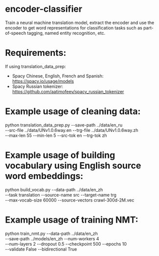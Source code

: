 # encoder-classifier
Train a neural machine translation model, extract the encoder and use the encoder to get word representations for classification tasks such as part-of-speech tagging, named entity recognition, etc.

# Requirements:

If using translation_data_prep:
 - Spacy Chinese, English, French and Spanish: https://spacy.io/usage/models
 - Spacy Russian tokenizer: https://github.com/aatimofeev/spacy_russian_tokenizer

# Example usage of cleaning data:

python translation_data_prep.py  --save-path ../data/en_ru \
--src-file ../data/UNv1.0.6way.en --trg-file ../data/UNv1.0.6way.zh \
--max-len 55 --min-len 5 --src-tok en --trg-tok zh

# Example usage of building vocabulary using English source word embeddings:

python build_vocab.py --data-path ../data/en_zh \
--task translation --source-name src --target-name trg \
--max-vocab-size 60000 --source-vectors crawl-300d-2M.vec

# Example usage of training NMT:

python train_nmt.py --data-path ../data/en_zh \
--save-path ../models/en_zh --num-workers 4 \
--num-layers 2 --dropout 0.5 --checkpoint 500 --epochs 10 \
--validate False --bidirectional True
